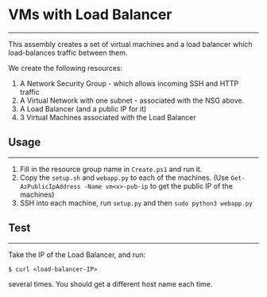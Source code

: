 # VMs with Load Balancer
---

This assembly creates a set of virtual machines and a load balancer which load-balances
traffic between them.

We create the following resources:
1. A Network Security Group - which allows incoming SSH and HTTP traffic
2. A Virtual Network with one subnet - associated with the NSG above.
3. A Load Balancer (and a public IP for it)
4. 3 Virtual Machines associated with the Load Balancer


## Usage
---
1. Fill in the resource group name in `Create.ps1` and run it.
2. Copy the `setup.sh` and `webapp.py` to each of the machines. (Use `Get-AzPublicIpAddress -Name vm<x>-pub-ip` to get the public IP of the machines)
3. SSH into each machine, run `setup.py` and then `sudo python3 webapp.py`

## Test
---
Take the IP of the Load Balancer, and run:
```
$ curl <load-balancer-IP>
```
several times. You should get a different host name each time.